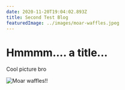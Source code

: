 ```yaml
---
date: 2020-11-20T19:04:02.893Z
title: Second Test Blog
featuredImage: ../images/moar-waffles.jpeg
---
```

# Hmmmm.... a title...

Cool picture bro

![Moar waffles!!](/images/moar-waffles.jpeg)
